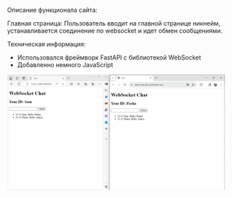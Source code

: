 Описание функционала сайта:

  Главная страница:
    Пользователь вводит на главной странице никнейм,
    устанавливается соединение по websocket и идет
    обмен сообщениями.

Техническая информация:
  - Использовался фреймворк FastAPI с библиотекой WebSocket
  - Добавленно немного JavaScript

![Image alt](https://github.com/TetherOne/web-chat/raw/master/static/img.png)